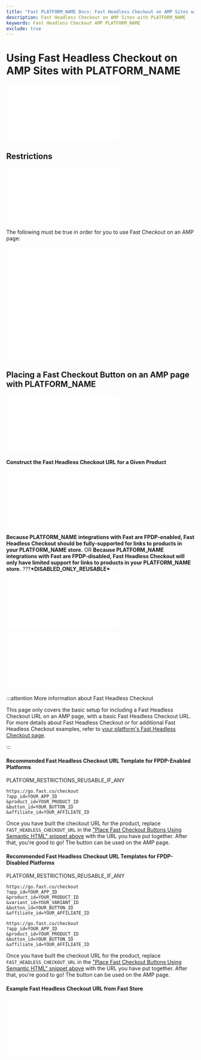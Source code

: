 ```yaml
---
title: "Fast PLATFORM_NAME Docs: Fast Headless Checkout on AMP Sites with PLATFORM_NAME"
description: Fast Headless Checkout on AMP Sites with PLATFORM_NAME
keywords: Fast Headless Checkout AMP PLATFORM_NAME
exclude: true
---
```


# Using Fast Headless Checkout on AMP Sites with PLATFORM_NAME

<embed src="/reusables/for-developers/_platform_headless_all_amp_banner_info_about_amp.md" />

## Restrictions

<embed src="/reusables/for-developers/_platform_headless_all_amp_banner_additional_future_requirements.md" />

The following must be true in order for you to use Fast Checkout on an AMP page:

<embed src="/reusables/for-developers/_platform_headless_all_requirement_catalog_integration.md" />

<embed src="/reusables/for-developers/_platform_headless_all_amp_why_headless_workaround_needed_for_amp_pages.md" />

## Placing a Fast Checkout Button on an AMP page with PLATFORM_NAME

<embed src="/reusables/for-developers/_platform_headless_all_amp_full_custom_styles_and_semantic_HTML_including_snippets.md" />

#### Construct the Fast Headless Checkout URL for a Given Product

<embed src="/reusables/for-developers/_platform_headless_all_headless_intro_difference_fpdp_enabled_vs_disabled.md" />

**Because PLATFORM_NAME integrations with Fast are FPDP-enabled, Fast Headless Checkout should be fully-supported for links to products in your PLATFORM_NAME store.**
OR
**Because PLATFORM_NAME integrations with Fast are FPDP-disabled, Fast Headless Checkout will only have limited support for links to products in your PLATFORM_NAME store.**
???**\***DISABLED_ONLY_REUSABLE**\*** <embed src="/reusables/for-developers/_platform_headless_fpdp_disabled_banner_support_recommendation.md" />

<embed src="/reusables/for-developers/_platform_headless_all_table_url_parameters_and_html_attributes.md" />

:::attention More information about Fast Headless Checkout

This page only covers the basic setup for including a Fast Headless Checkout URL on an AMP page, with a basic Fast Headless Checkout URL. For more details about Fast Headless Checkout or for additional Fast Headless Checkout examples, refer to [your platform's Fast Headless Checkout page](./use-fast-headless-checkout.md).

:::

#### Recommended Fast Headless Checkout URL Template for FPDP-Enabled Platforms

PLATFORM_RESTRICTIONS_REUSABLE_IF_ANY

```http Template Fast Headless Checkout URL
https://go.fast.co/checkout
?app_id=YOUR_APP_ID
&product_id=YOUR_PRODUCT_ID
&button_id=YOUR_BUTTON_ID
&affiliate_id=YOUR_AFFILIATE_ID
```

Once you have built the checkout URL for the product, replace `FAST_HEADLESS_CHECKOUT_URL` in the ["Place Fast Checkout Buttons Using Semantic HTML" snippet above](#place-fast-checkout-buttons-using-semantic-html) with the URL you have put together. After that, you're good to go! The button can be used on the AMP page.

#### Recommended Fast Headless Checkout URL Templates for FPDP-Disabled Platforms

PLATFORM_RESTRICTIONS_REUSABLE_IF_ANY

```http Template Fast Headless Checkout URL for Specific Product Variant
https://go.fast.co/checkout
?app_id=YOUR_APP_ID
&product_id=YOUR_PRODUCT_ID
&variant_id=YOUR_VARIANT_ID
&button_id=YOUR_BUTTON_ID
&affiliate_id=YOUR_AFFILIATE_ID
```

```http Template Fast Headless Checkout URL for Product with Only 1 Variant
https://go.fast.co/checkout
?app_id=YOUR_APP_ID
&product_id=YOUR_PRODUCT_ID
&button_id=YOUR_BUTTON_ID
&affiliate_id=YOUR_AFFILIATE_ID
```

Once you have built the checkout URL for the product, replace `FAST_HEADLESS_CHECKOUT_URL` in the ["Place Fast Checkout Buttons Using Semantic HTML" snippet above](#place-fast-checkout-buttons-using-semantic-html) with the URL you have put together. After that, you're good to go! The button can be used on the AMP page.

#### Example Fast Headless Checkout URL from Fast Store

<embed src="/reusables/for-developers/_platform_headless_all_example_fast_store_headless_checkout_url.md" />
